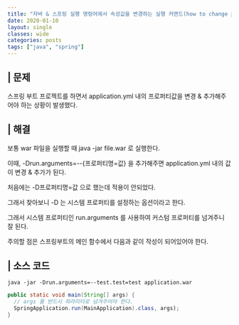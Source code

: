 ```yaml
---
title: "자바 & 스프링 실행 명렁어에서 속성값을 변경하는 실행 커맨드(how to change property when use java -jar command with option)"
date: 2020-01-10
layout: single
classes: wide
categories: posts
tags: ["java", "spring"]
---
```


## | 문제
스프링 부트 프로젝트를 하면서 application.yml 내의 프로퍼티값을 변경 & 추가해주어야 하는 상황이 발생했다.

## | 해결
보통 war 파일을 실행할 때 java -jar file.war 로 실행한다.

이때, -Drun.arguments=--{프로퍼티명=값} 을 추가해주면 application.yml 내의 값이 변경 & 추가가 된다.

처음에는 -D프로퍼티명=값 으로 했는데 적용이 안되었다.

그래서 찾아보니 -D 는 시스템 프로퍼티를 설정하는 옵션이라고 한다.

그래서 시스템 프로퍼티인 run.arguments 를 사용하여 커스텀 프로퍼티를 넘겨주니 잘 된다.

주의할 점은 스프링부트의 메인 함수에서 다음과 같이 작성이 되어있어야 한다.
  
## | 소스 코드
```shell
java -jar -Drun.arguments=--test.test=test application.war
```
```java
public static void main(String[] args) {
  // args 를 반드시 파라미터로 넘겨주어야 한다.
  SpringApplication.run(MainApplication).class, args);
}
```